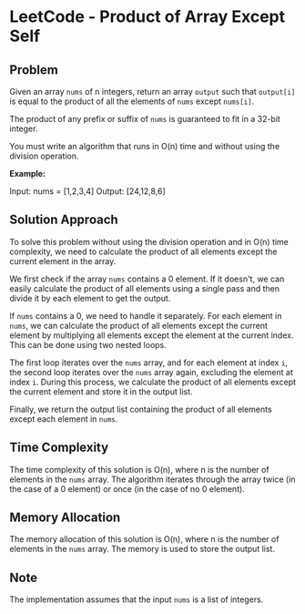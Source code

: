 # LeetCode - Product of Array Except Self

## Problem

Given an array `nums` of n integers, return an array `output` such that `output[i]` is equal to the product of all the elements of `nums` except `nums[i]`.

The product of any prefix or suffix of `nums` is guaranteed to fit in a 32-bit integer.

You must write an algorithm that runs in O(n) time and without using the division operation.

**Example:**

Input: nums = [1,2,3,4]
Output: [24,12,8,6]

## Solution Approach

To solve this problem without using the division operation and in O(n) time complexity, we need to calculate the product of all elements except the current element in the array.

We first check if the array `nums` contains a 0 element. If it doesn't, we can easily calculate the product of all elements using a single pass and then divide it by each element to get the output.

If `nums` contains a 0, we need to handle it separately. For each element in `nums`, we can calculate the product of all elements except the current element by multiplying all elements except the element at the current index. This can be done using two nested loops.

The first loop iterates over the `nums` array, and for each element at index `i`, the second loop iterates over the `nums` array again, excluding the element at index `i`. During this process, we calculate the product of all elements except the current element and store it in the output list.

Finally, we return the output list containing the product of all elements except each element in `nums`.

## Time Complexity

The time complexity of this solution is O(n), where n is the number of elements in the `nums` array. The algorithm iterates through the array twice (in the case of a 0 element) or once (in the case of no 0 element).

## Memory Allocation

The memory allocation of this solution is O(n), where n is the number of elements in the `nums` array. The memory is used to store the output list.

## Note

The implementation assumes that the input `nums` is a list of integers.
